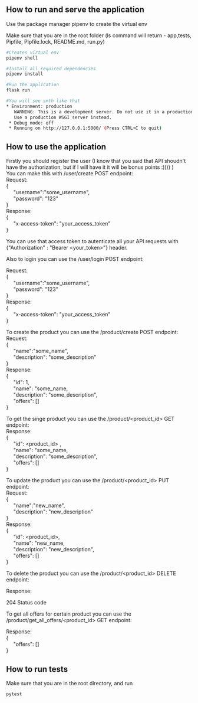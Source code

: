 ## How to run and serve the application 

Use the package manager pipenv to create the virtual env

Make sure that you are in the root folder (ls command will return - app,tests, Pipfile, Pipfile.lock, README.md, run.py)

```bash
#Creates virtual env
pipenv shell

#Install all required dependencies
pipenv install

#Run the application 
flask run 

#You will see smth like that
* Environment: production
   WARNING: This is a development server. Do not use it in a production deployment.
   Use a production WSGI server instead.
 * Debug mode: off
 * Running on http://127.0.0.1:5000/ (Press CTRL+C to quit)
```

## How to use the application 

Firstly you should register the user (I know that you said that API shoudn't have the authorization, but if I will have it it will be bonus points :)))) )<br>
You can make this with /user/create POST endpoint: <br>
Request:<br>
{<br>
&nbsp;&nbsp;&nbsp;&nbsp;&nbsp;"username":"some_username",<br>
&nbsp;&nbsp;&nbsp;&nbsp;&nbsp;"password": "123"<br>
}<br>
Response:<br>
{<br>
&nbsp;&nbsp;&nbsp;&nbsp;&nbsp;"x-access-token": "your_access_token"<br>
}<br>

You can use that access token to autenticate all your API requests with {"Authorization" : "Bearer <your_token>"} header. <br>

Also to login you can use the /user/login POST endpoint: <br>

Request:<br>
{<br>
&nbsp;&nbsp;&nbsp;&nbsp;&nbsp;"username":"some_username",<br>
&nbsp;&nbsp;&nbsp;&nbsp;&nbsp;"password": "123"<br>
}<br>
Response:<br>
{<br>
&nbsp;&nbsp;&nbsp;&nbsp;&nbsp;"x-access-token": "your_access_token"<br>
}<br>

To create the product you can use the /product/create POST endpoint: <br>
Request:<br>
{<br>
&nbsp;&nbsp;&nbsp;&nbsp;&nbsp;"name":"some_name",<br>
&nbsp;&nbsp;&nbsp;&nbsp;&nbsp;"description": "some_description"<br>
}<br>
Response:<br>
{<br>
&nbsp;&nbsp;&nbsp;&nbsp;&nbsp;"id": 1,<br>
&nbsp;&nbsp;&nbsp;&nbsp;&nbsp;"name": "some_name,<br>
&nbsp;&nbsp;&nbsp;&nbsp;&nbsp;"description": "some_description",<br>
&nbsp;&nbsp;&nbsp;&nbsp;&nbsp;"offers": []<br>
}<br>

To get the singe product you can use the /product/<product_id>  GET endpoint: <br>
Response:<br>
{<br>
&nbsp;&nbsp;&nbsp;&nbsp;&nbsp;"id": <product_id> ,<br>
&nbsp;&nbsp;&nbsp;&nbsp;&nbsp;"name": "some_name,<br>
&nbsp;&nbsp;&nbsp;&nbsp;&nbsp;"description": "some_description",<br>
&nbsp;&nbsp;&nbsp;&nbsp;&nbsp;"offers": []<br>
}<br>

To update the product you can use the /product/<product_id> PUT  endpoint: <br>
Request:<br>
{<br>
&nbsp;&nbsp;&nbsp;&nbsp;&nbsp;"name":"new_name",<br>
&nbsp;&nbsp;&nbsp;&nbsp;&nbsp;"description": "new_description"<br>
}<br>
Response:<br>
{<br>
&nbsp;&nbsp;&nbsp;&nbsp;&nbsp;"id": <product_id>,<br>
&nbsp;&nbsp;&nbsp;&nbsp;&nbsp;"name": "new_name,<br>
&nbsp;&nbsp;&nbsp;&nbsp;&nbsp;"description": "new_description",<br>
&nbsp;&nbsp;&nbsp;&nbsp;&nbsp;"offers": []<br>
}<br>

To delete the product you can use the /product/<product_id> DELETE  endpoint: <br>

Response:<br>

204 Status code <br>

To get all offers for certain product you can use the /product/get_all_offers/<product_id> GET  endpoint: <br>

Response:<br>
{<br>
&nbsp;&nbsp;&nbsp;&nbsp;&nbsp;"offers": []<br>
}<br>

## How to run tests

Make sure that you are in the root directory, and run 

```bash
pytest
```